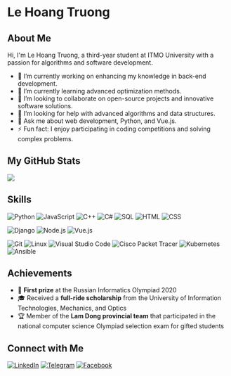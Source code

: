 # Le Hoang Truong
 

## About Me

Hi, I'm Le Hoang Truong, a third-year student at ITMO University with a passion for algorithms and software development. 

- 🔭 I’m currently working on enhancing my knowledge in back-end development.
- 🌱 I’m currently learning advanced optimization methods.
- 👯 I’m looking to collaborate on open-source projects and innovative software solutions.
- 🤔 I’m looking for help with advanced algorithms and data structures.
- 💬 Ask me about web development, Python, and Vue.js.
- ⚡ Fun fact: I enjoy participating in coding competitions and solving complex problems.

## My GitHub Stats
<div style="display: flex; flex-direction: row;">
 <img class="img" src="https://github-readme-stats-sigma-five.vercel.app/api?username=descent1511&show_icons=true&theme=algolia"/>
</div>

## Skills

![Python](https://img.shields.io/badge/Python-3776AB?style=for-the-badge&logo=python&logoColor=white)
![JavaScript](https://img.shields.io/badge/JavaScript-F7DF1E?style=for-the-badge&logo=javascript&logoColor=black)
![C++](https://img.shields.io/badge/C++-00599C?style=for-the-badge&logo=cplusplus&logoColor=white)
![C#](https://img.shields.io/badge/C%23-239120?style=for-the-badge&logo=csharp&logoColor=white)
![SQL](https://img.shields.io/badge/SQL-4479A1?style=for-the-badge&logo=sql&logoColor=white)
![HTML](https://img.shields.io/badge/HTML5-E34F26?style=for-the-badge&logo=html5&logoColor=white)
![CSS](https://img.shields.io/badge/CSS3-1572B6?style=for-the-badge&logo=css3&logoColor=white)

![Django](https://img.shields.io/badge/Django-092E20?style=for-the-badge&logo=django&logoColor=white)
![Node.js](https://img.shields.io/badge/Node.js-339933?style=for-the-badge&logo=nodedotjs&logoColor=white)
![Vue.js](https://img.shields.io/badge/Vue.js-4FC08D?style=for-the-badge&logo=vuedotjs&logoColor=white)

![Git](https://img.shields.io/badge/Git-F05032?style=for-the-badge&logo=git&logoColor=white)
![Linux](https://img.shields.io/badge/Linux-FCC624?style=for-the-badge&logo=linux&logoColor=black)
![Visual Studio Code](https://img.shields.io/badge/VS%20Code-007ACC?style=for-the-badge&logo=visualstudiocode&logoColor=white)
![Cisco Packet Tracer](https://img.shields.io/badge/Cisco%20Packet%20Tracer-1BA0D7?style=for-the-badge&logo=cisco&logoColor=white)
![Kubernetes](https://img.shields.io/badge/Kubernetes-326CE5?style=for-the-badge&logo=kubernetes&logoColor=white)
![Ansible](https://img.shields.io/badge/Ansible-EE0000?style=for-the-badge&logo=ansible&logoColor=white)

## Achievements

- 🥇 **First prize** at the Russian Informatics Olympiad 2020
- 🎓 Received a **full-ride scholarship** from the University of Information Technologies, Mechanics, and Optics
- 🏆 Member of the **Lam Dong provincial team** that participated in the national computer science Olympiad selection exam for gifted students

## Connect with Me

[![LinkedIn](https://img.shields.io/badge/LinkedIn-0077B5?style=for-the-badge&logo=linkedin&logoColor=white)](https://www.linkedin.com/in/truong-le-935921308/) [![Telegram](https://img.shields.io/badge/Telegram-2CA5E0?style=for-the-badge&logo=telegram&logoColor=white)](https://t.me/natibatian) [![Facebook](https://img.shields.io/badge/Facebook-1877F2?style=for-the-badge&logo=facebook&logoColor=white)](https://www.facebook.com/profile.php?id=100009537304420)







